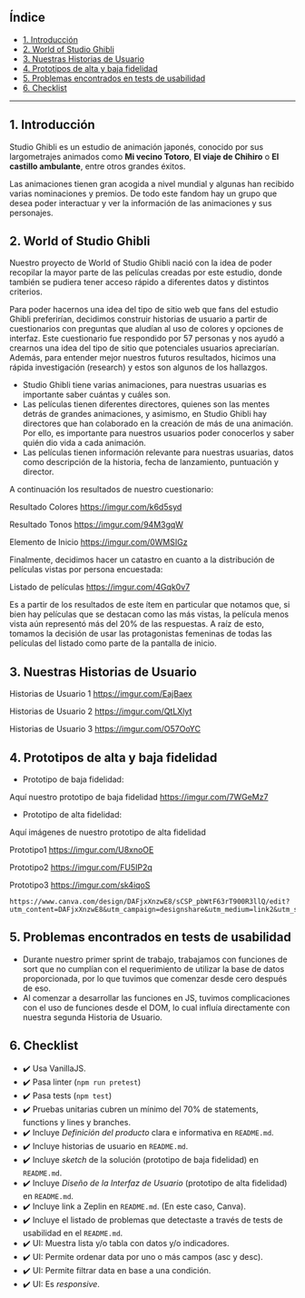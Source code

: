 ## Índice


* [1. Introducción](#1-introducción)
* [2. World of Studio Ghibli](#2-worldofstudioghibli)
* [3. Nuestras Historias de Usuario](#3-hdu)
* [4. Prototipos de alta y baja fidelidad](#4-prototipos-diseño)
* [5. Problemas encontrados en tests de usabilidad](#5-problemas-encontrados)
* [6. Checklist](#6-checklist)


***


## 1. Introducción


Studio Ghibli es un estudio de animación japonés, conocido por sus largometrajes animados como **Mi vecino Totoro**, **El viaje de Chihiro** o
**El castillo ambulante**, entre otros grandes éxitos.


Las animaciones tienen gran acogida a nivel mundial y algunas han recibido varias nominaciones y premios. De todo este fandom hay un grupo que desea poder interactuar y ver la información de las animaciones y sus personajes.


## 2. World of Studio Ghibli


Nuestro proyecto de World of Studio Ghibli nació con la idea de poder recopilar la mayor parte de las películas creadas por este estudio, donde también se pudiera tener acceso rápido a diferentes datos y distintos criterios.


Para poder hacernos una idea del tipo de sitio web que fans del estudio Ghibli preferirían, decidimos construir historias de usuario a partir de cuestionarios con preguntas que aludían al uso de colores y opciones de interfaz. Este cuestionario fue respondido por 57 personas y nos ayudó a crearnos una idea del tipo de sitio que potenciales usuarios apreciarían. Además, para entender mejor nuestros futuros resultados, hicimos una rápida investigación (research) y estos son algunos de los
hallazgos.


- Studio Ghibli tiene varias animaciones, para nuestras usuarias es importante saber cuántas y cuáles son.
- Las películas tienen diferentes directores, quienes son las mentes detrás de grandes animaciones, y asimismo, en Studio Ghibli hay directores que han colaborado en la creación de más de una animación. Por ello, es importante para nuestros usuarios poder conocerlos y saber quién dio vida a cada animación.
- Las películas tienen información relevante para nuestras usuarias, datos como descripción de la historia, fecha de lanzamiento, puntuación y director.


A continuación los resultados de nuestro cuestionario:


Resultado Colores https://imgur.com/k6d5syd


Resultado Tonos https://imgur.com/94M3gqW


Elemento de Inicio https://imgur.com/0WMSIGz


Finalmente, decidimos hacer un catastro en cuanto a la distribución de películas vistas por persona encuestada:


Listado de películas https://imgur.com/4Gqk0v7


Es a partir de los resultados de este ítem en particular que notamos que, si bien hay películas que se destacan como las más vistas, la película menos vista aún representó más del 20% de las respuestas. A raíz de esto, tomamos la decisión de usar las protagonistas femeninas de todas las películas del listado como parte de la pantalla de inicio.


## 3. Nuestras Historias de Usuario


Historias de Usuario 1 https://imgur.com/EajBaex  


Historias de Usuario 2 https://imgur.com/QtLXlyt


Historias de Usuario 3 https://imgur.com/O57OoYC


## 4. Prototipos de alta y baja fidelidad


* Prototipo de baja fidelidad:


Aquí nuestro prototipo de baja fidelidad https://imgur.com/7WGeMz7


* Prototipo de alta fidelidad:


Aquí imágenes de nuestro prototipo de alta fidelidad


Prototipo1 https://imgur.com/U8xnoOE


Prototipo2 https://imgur.com/FU5IP2q


Prototipo3 https://imgur.com/sk4iqoS


    https://www.canva.com/design/DAFjxXnzwE8/sCSP_pbWtF63rT900R3llQ/edit?utm_content=DAFjxXnzwE8&utm_campaign=designshare&utm_medium=link2&utm_source=sharebutton


## 5. Problemas encontrados en tests de usabilidad


* Durante nuestro primer sprint de trabajo, trabajamos con funciones de sort que no cumplían con el requerimiento de utilizar la base de datos proporcionada, por lo que tuvimos que comenzar desde cero después de eso.
* Al comenzar a desarrollar las funciones en JS, tuvimos complicaciones con el uso de funciones desde el DOM, lo cual influía directamente con nuestra segunda Historia de Usuario.


## 6. Checklist


* :heavy_check_mark: Usa VanillaJS.
* :heavy_check_mark: Pasa linter (`npm run pretest`)
* :heavy_check_mark: Pasa tests (`npm test`)
* :heavy_check_mark: Pruebas unitarias cubren un mínimo del 70% de statements, functions y
  lines y branches.
* :heavy_check_mark: Incluye _Definición del producto_ clara e informativa en `README.md`.
* :heavy_check_mark: Incluye historias de usuario en `README.md`.
* :heavy_check_mark: Incluye _sketch_ de la solución (prototipo de baja fidelidad) en
  `README.md`.
* :heavy_check_mark: Incluye _Diseño de la Interfaz de Usuario_ (prototipo de alta fidelidad)
  en `README.md`.
* :heavy_check_mark: Incluye link a Zeplin en `README.md`. (En este caso, Canva).
* :heavy_check_mark: Incluye el listado de problemas que detectaste a través de tests de
  usabilidad en el `README.md`.
* :heavy_check_mark: UI: Muestra lista y/o tabla con datos y/o indicadores.
* :heavy_check_mark: UI: Permite ordenar data por uno o más campos (asc y desc).
* :heavy_check_mark: UI: Permite filtrar data en base a una condición.
* :heavy_check_mark: UI: Es _responsive_.






